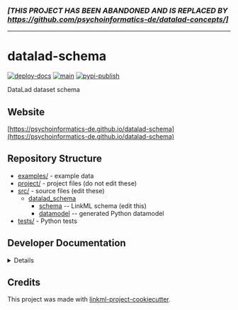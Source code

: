 
### *[THIS PROJECT HAS BEEN ABANDONED AND IS REPLACED BY https://github.com/psychoinformatics-de/datalad-concepts/]*
---


# datalad-schema

[![deploy-docs](https://github.com/psychoinformatics-de/datalad-schema/actions/workflows/deploy-docs.yaml/badge.svg)](https://github.com/psychoinformatics-de/datalad-schema/actions/workflows/deploy-docs.yaml)
[![main](https://github.com/psychoinformatics-de/datalad-schema/actions/workflows/main.yaml/badge.svg)](https://github.com/psychoinformatics-de/datalad-schema/actions/workflows/main.yaml)
[![pypi-publish](https://github.com/psychoinformatics-de/datalad-schema/actions/workflows/pypi-publish.yaml/badge.svg)](https://github.com/psychoinformatics-de/datalad-schema/actions/workflows/pypi-publish.yaml)

DataLad dataset schema

## Website

[https://psychoinformatics-de.github.io/datalad-schema](https://psychoinformatics-de.github.io/datalad-schema)

## Repository Structure

* [examples/](examples/) - example data
* [project/](project/) - project files (do not edit these)
* [src/](src/) - source files (edit these)
  * [datalad_schema](src/datalad_schema)
    * [schema](src/datalad_schema/schema) -- LinkML schema
      (edit this)
    * [datamodel](src/datalad_schema/datamodel) -- generated
      Python datamodel
* [tests/](tests/) - Python tests

## Developer Documentation

<details>
Use the `make` command to generate project artefacts:

* `make all`: make everything
* `make deploy`: deploys site
</details>

## Credits

This project was made with
[linkml-project-cookiecutter](https://github.com/linkml/linkml-project-cookiecutter).
